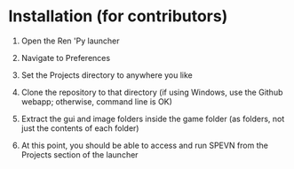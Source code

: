 # Installation (for contributors)

1. Open the Ren 'Py launcher

2. Navigate to Preferences

3. Set the Projects directory to anywhere you like

4. Clone the repository to that directory (if using Windows, use the Github webapp; otherwise, command line is OK)

5. Extract the gui and image folders inside the game folder (as folders, not just the contents of each folder)

6. At this point, you should be able to access and run SPEVN from the Projects section of the launcher
